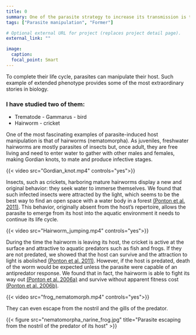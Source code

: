 ```yaml
---
title: 0
summary: One of the parasite strategy to increase its transmission is to manipulates its host. I started science by studying such strategy.
tags: ["Parasite manipulation", "Former"]

# Optional external URL for project (replaces project detail page).
external_link: ""

image:
  caption:
  focal_point: Smart
---
```


To complete their life cycle, parasites can manipulate their host. Such example of extended phenotype provides some of the most extraordinary stories in biology. 
<h3>I have studied two of them:</h3>
<ul>
  <li>Trematode - Gammarus - bird </li>
  <li>Hairworm - cricket</li>
</ul>  

One of the most fascinating examples of parasite-induced host manipulation is that of hairworms (nematomorpha). As juveniles, freshwater hairworms are mostly parasites of insects but, once adult, they are free living and need to enter water to gather with other males and females, making Gordian knots, to mate and produce infective stages. 

{{< video src="Gordian_knot.mp4" controls="yes">}} 

Insects, such as crickets, harboring mature hairworms display a new and original behavior: they seek water to immerse themselves. We found that such infected insects were attracted by the light, which seems to be the best way to find an open space with a water body in a forest [(Ponton et al. 2011)](Ponton_BehavEcol_2011.pdf). This behavior, originally absent from the host’s repertoire, allows the parasite to emerge from its host into the aquatic environment it needs to continue its life cycle.

{{< video src="Hairworm_jumping.mp4" controls="yes">}} 

During the time the hairworm is leaving its host, the cricket is active at the surface and attractive to aquatic predators such as fish and frogs. If they are not predated, we showed that the host can survive and the attraction to light is abolished [(Ponton et al. 2011)](Ponton_BehavEcol_2011.pdf). However, if the host is predated, death of the worm would be expected unless the parasite were capable of an antipredator response. We found that in fact, the hairworm is able to fight its way out [(Ponton et al. 2006a)](Ponton_Nature_2006.pdf) and survive without apparent fitness cost [(Ponton et al. 2006b)](Ponton_parasito_2006.pdf). 

{{< video src="frog_nematomorph.mp4" controls="yes">}}

They can even escape from the nostril and the gills of the predator.

{{< figure src="nematomorpha_narine_frog.jpg" title="Parasite escaping from the nostril of the predator of its host" >}}
